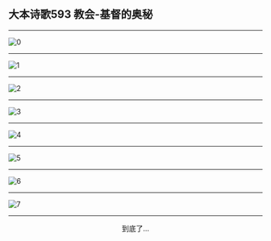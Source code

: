
## 大本诗歌593 教会-基督的奥秘
        
<div id="aplayer0"></div>

---

<img alt="0" data-original="/data/d0592/0">

---

<img alt="1" data-original="/data/d0592/1">

---

<img alt="2" data-original="/data/d0592/2">

---

<img alt="3" data-original="/data/d0592/3">

---

<img alt="4" data-original="/data/d0592/4">

---

<img alt="5" data-original="/data/d0592/5">

---

<img alt="6" data-original="/data/d0592/6">

---

<img alt="7" data-original="/data/d0592/7">

---

<p style="text-align: center">到底了...</p>

<script src="/js/dist-view.js"></script>

<script>
MAIN.id = 'd0592';
        
const ap0 = new APlayer({
    container: document.getElementById('aplayer0'),
    volume: 1,
    loop: 'none',
    preload: 'none',
    audio: [{
        name: '大本诗歌593.mp3',
        artist: '大本诗歌',
        url: 'https://res.wx.qq.com/voice/getvoice?mediaid=MzI0NTk3MDM5M18yMjQ3NDk1MDI2',
        cover: '/favicon'
    }]
});
</script>
